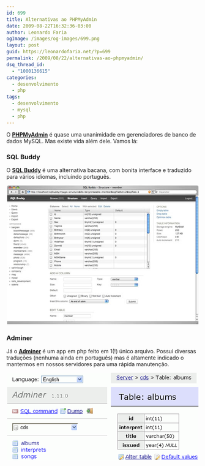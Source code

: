 ```yaml
---
id: 699
title: Alternativas ao PHPMyAdmin
date: 2009-08-22T16:32:36-03:00
author: Leonardo Faria
ogImage: /images/og-images/699.png
layout: post
guid: https://leonardofaria.net/?p=699
permalink: /2009/08/22/alternativas-ao-phpmyadmin/
dsq_thread_id:
  - "1000136615"
categories:
  - desenvolvimento
  - php
tags:
  - desenvolvimento
  - mysql
  - php
---
```

O [**PHPMyAdmin**](http://www.phpmyadmin.net/) é quase uma unanimidade em gerenciadores de banco de dados MySQL. Mas existe vida além dele. Vamos lá:

### SQL Buddy

O [**SQL Buddy**](http://www.sqlbuddy.com/) é uma alternativa bacana, com bonita interface e traduzido para vários idiomas, incluindo português.

<center>
  <a href="http://www.sqlbuddy.com/"><img src="/wp-content/uploads/2009/08/sqlbuddy.jpg" alt="sqlbuddy" title="sqlbuddy" /></a>
</center>

### Adminer

Já o **[Adminer](http://www.adminer.org/)** é um app em php feito em 1(!) único arquivo. Possui diversas traduções (nenhuma ainda em português) mas é altamente indicado o mantermos em nossos servidores para uma rápida manutenção. 

<center>
  <a href="http://www.adminer.org/"><img src="/wp-content/uploads/2009/08/adminer.png" alt="adminer" title="adminer" /></a>
</center>
